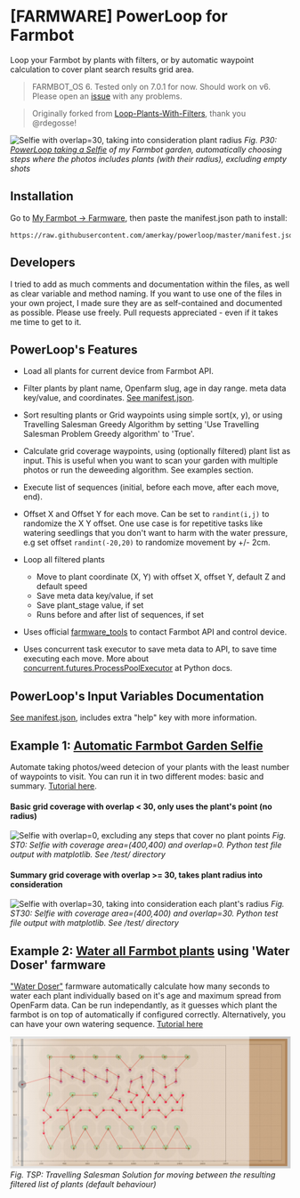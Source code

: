 # [FARMWARE] PowerLoop for Farmbot

Loop your Farmbot by plants with filters, or by automatic waypoint calculation to cover plant search results grid area.

> FARMBOT_OS 6. Tested only on 7.0.1 for now. Should work on v6. Please open an [issue](../../issues) with any problems.

> Originally forked from [Loop-Plants-With-Filters](https://github.com/rdegosse/Loop-Plants-With-Filters), thank you @rdegosse!

![Selfie with overlap=30, taking into consideration plant radius](http://i.imgur.com/jpcPl1J.png)
*Fig. P30: [PowerLoop taking a Selfie](./examples/Automatic%20Farmbot%20Garden%20Selfie.md) of my Farmbot garden, automatically choosing steps where the photos includes plants (with their radius), excluding empty shots*

## Installation

Go to [My Farmbot -> Farmware](https://my.farm.bot/app/farmware/), then paste the manifest.json path to install:
```
https://raw.githubusercontent.com/amerkay/powerloop/master/manifest.json
```

## Developers

I tried to add as much comments and documentation within the files, as well as clear variable and method naming. If you want to use one of the files in your own project, I made sure they are as self-contained and documented as possible. Please use freely. Pull requests appreciated - even if it takes me time to get to it.

## PowerLoop's Features

- Load all plants for current device from Farmbot API.

- Filter plants by plant name, Openfarm slug, age in day range. meta data key/value, and coordinates. [See manifest.json](manifest.json).

- Sort resulting plants or Grid waypoints using simple sort(x, y), or using Travelling Salesman Greedy Algorithm by setting 'Use Travelling Salesman Problem Greedy algorithm' to 'True'.

- Calculate grid coverage waypoints, using (optionally filtered) plant list as input. This is useful when you want to scan your garden with multiple photos or run the deweeding algorithm. See examples section.

- Execute list of sequences (initial, before each move, after each move, end).

- Offset X and Offset Y for each move. Can be set to `randint(i,j)` to randomize the X Y offset. One use case is for repetitive tasks like watering seedlings that you don't want to harm with the water pressure, e.g set offset `randint(-20,20)` to randomize movement by +/- 2cm.

- Loop all filtered plants
    - Move to plant coordinate (X, Y) with offset X, offset Y, default Z and default speed
    - Save meta data key/value, if set
    - Save plant_stage value, if set
    - Runs before and after list of sequences, if set

- Uses official [farmware_tools](https://github.com/FarmBot-Labs/farmware-tools) to contact Farmbot API and control device.

- Uses concurrent task executor to save meta data to API, to save time executing each move. More about [concurrent.futures.ProcessPoolExecutor](https://docs.python.org/3/library/concurrent.futures.html) at Python docs.


## PowerLoop's Input Variables Documentation

[See manifest.json](manifest.json), includes extra "help" key with more information.

## Example 1: [Automatic Farmbot Garden Selfie](./examples/Automatic%20Farmbot%20Garden%20Selfie.md)

Automate taking photos/weed detecion of your plants with the least number of waypoints to visit. You can run it in two different modes: basic and summary. [Tutorial here](./examples/Automatic%20Farmbot%20Garden%20Selfie.md).

#### Basic grid coverage with overlap < 30, only uses the plant's point (no radius)

![Selfie with overlap=0, excluding any steps that cover no plant points](http://i.imgur.com/oetvubR.png)
*Fig. ST0: Selfie with coverage area=(400,400) and overlap=0. Python test file output with matplotlib. See /test/ directory*

#### Summary grid coverage with overlap >= 30, takes plant radius into consideration

![Selfie with overlap=30, taking into consideration each plant's radius](http://i.imgur.com/rnHEVJ1.png)
*Fig. ST30: Selfie with coverage area=(400,400) and overlap=30. Python test file output with matplotlib. See /test/ directory*


## Example 2: [Water all Farmbot plants](./examples/Smart%20Watering%20for%20Farmbot.md) using 'Water Doser' farmware

["Water Doser"](https://github.com/amerkay/water-doser) farmware automatically calculate how many seconds to water each plant individually based on it's age and maximum spread from OpenFarm data. Can be run independantly, as it guesses which plant the farmbot is on top of automatically if configured correctly.
Alternatively, you can have your own watering sequence. [Tutorial here](./examples/Smart%20Watering%20for%20Farmbot.md)

![Travelling Salesman Solution](tsp_greedy_farmware_screenshot.jpg)
*Fig. TSP: Travelling Salesman Solution for moving between the resulting filtered list of plants (default behaviour)*
